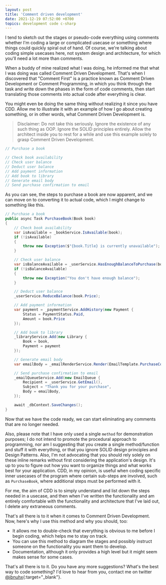 ```yaml
---
layout: post
title: 'Comment driven development'
date: 2021-12-19 07:52:00 +0700
topics: development code c-sharp
---
```


I tend to sketch out the stages or pseudo-code everything using comments whether I'm coding a large or complicated usecase or something where things could quickly spiral out of hand. Of course, we're talking about coding simple usecases here, not system design and architecture, for which you'll need a lot more than comments.

When a buddy of mine realized what I was doing, he informed me that what I was doing was called Comment Driven Development. That's when I discovered that "Comment First" is a practice known as Comment Driven Development or Comment Programming, in which you think through the task and write down the phases in the form of code comments, then start translating those comments into actual code after everything is clear.

You might even be doing the same thing without realizing it since you have CDD. Allow me to illustrate it with an example of how I go about creating something, or in other words, what Comment Driven Development is.

> Disclaimer: Do not take this seriously. Ignore the existence of any such thing as OOP. Ignore the SOLID principles entirely. Allow the architect inside you to rest for a while and use this example solely to grasp Comment Driven Development.

```c#
// Purchase a book

// Check book availability
// Check user balance
// Deduct user balance
// Add payment information
// Add book to library
// Generate email body
// Send purchase confirmation to email
```

As you can see, the steps to purchase a book are now apparent, and we can move on to converting it to actual code, which I might change to something like this.

```c#
// Purchase a book
public async Task PurchaseBook(Book book)
{
    // Check book availability
    var isAvailable = _bookService.IsAvailable(book);
    if (!isAvailable)
    {
        throw new Exception($"{book.Title} is currently unavailable");
    }

    // Check user balance
    var isBalanceAvailable = _userService.HasEnoughBalanceToPurchase(book.Price);
    if (!isBalanceAvailable)
    {
        throw new Exception("You don't have enough balance");
    }

    // Deduct user balance
    _userService.ReduceBalance(book.Price);

    // Add payment information
    var payment = _paymentService.AddHistory(new Payment {
        Status = PaymentStatus.Paid,
        Amount = book.Price
    });

    // Add book to library
    _libraryService.Add(new Library {
        Book = book,
        Payment = payment
    });

    // Generate email body
    var emailBody = _emailRenderService.Render(EmailTemplate.PurchaseConfirmation, payment);

    // Send purchase confirmation to email
    _emailQueueService.Add(new EmailQueue {
        Recipient = _userService.GetEmail(),
        Subject = "Thank you for your purchase",
        Body = emailBody,
    });

    await _dbContext.SaveChanges();
}
```

Now that we have the code ready, we can start eliminating any comments that are no longer needed.

Also, please note that I have only used a single `method` for demonstration purposes; I do not intend to promote the procedural approach to programming, nor am I suggesting that you create a single method/function and stuff it with everything, or that you ignore SOLID design principles and Design Patterns. Also, I'm not advocating that you should rely solely on these inline remarks without first considering the application's design. It's up to you to figure out how you want to organize things and what works best for your application. CDD, in my opinion, is useful when coding specific inner usecases of the program where certain sub-steps are involved, such as `PurchaseBook`, where additional steps must be performed with it.

For me, the aim of CDD is to simply understand and list down the steps needed in a usecase, and then when I've written the functionality and am entirely comfortable with the functionality and architecture that I've laid out, I delete any extraneous comments.

That's all there is to it when it comes to Comment Driven Development. Now, here's why I use this method and why you should, too:

-   It allows me to double-check that everything is obvious to me before I begin coding, which helps me to stay on track.
-   You can use this method to diagram the stages and possibly instruct someone on the functionality you want them to develop.
-   Documentation, although it only provides a high level but it might seem makes sense for some cases.

That's all there is to it. Do you have any more suggestions? What's the best way to code something? I'd love to hear from you, contact me on twitter [@ibnuhx](https://twitter.com/ibnuhx){:target="\_blank"}.
